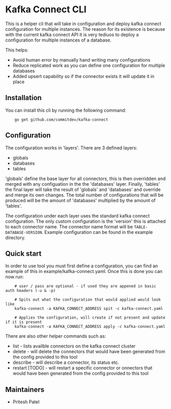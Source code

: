 # Kafka Connect CLI

This is a helper cli that will take in configuration and deploy kafka connect configuration for multiple instances. The reason for its existence is because with the current kafka connect API it is very tediuos to deploy a configuration for multiple instances of a database.

This helps:
* Avoid human error by manually hand writing many configurations
* Reduce replicated work as you can define one configuration for multiple databases
* Added upsert capability so if the connector exists it will update it in place

## Installation

You can install this cli by running the following command:
```
    go get github.com/commitdev/kafka-connect
```

## Configuration
The configuration works in 'layers'. There are 3 defined layers:
* globals
* databases
* tables

'globals' define the base layer for all connectors, this is then overridden and merged with any configuation in the the 'databases' layer. Finally, 'tables' the final layer will take the result of 'globals' and 'databases' and override and merge its own changes. The total number of configurations that will be produced will be  the amount of 'databases' multiplied by the amount of 'tables'.

The configuration under each layer uses the standard kafka connect configuration. The only custom configuration is the 'version' this is attached to each connector name. The connector name format will be `TABLE-DATABASE-VERSION`. Example configuration can be found in the example directory.

## Quick start
In order to use tool you must first define a configuration, you can find an example of this in example/kafka-connect.yaml. Once this is done you can now run:
```
    # user / pass are optional - if used they are appened in basic auth headers (-u & -p)

    # Spits out what the configuration that would applied would look like
    kafka-connect -a KAFKA_CONNECT_ADDRESS spit -c kafka-connect.yaml

    # Applies the configuration, will create if not present and update if it is present
    kafka-connect -a KAFKA_CONNECT_ADDRESS apply -c kafka-connect.yaml
```

There are also other helper commands such as:
* list - lists availble connectors on the kafka connect cluster
* delete - will delete the connectors that would have been generated from the config provided to this tool
* describe - will describe a connector, its status etc.
* restart [TODO] - will restart a specific connector or onnectors that would have been generated from the config provided to this tool

## Maintainers
* Pritesh Patel
